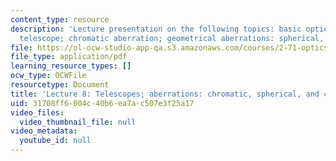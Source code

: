 ```yaml
---
content_type: resource
description: 'Lecture presentation on the following topics: basic optical systems,
  telescope; chromatic aberration; geometrical aberrations: spherical, coma.'
file: https://ol-ocw-studio-app-qa.s3.amazonaws.com/courses/2-71-optics-spring-2009/31708ff6004c40b6ea7ac507e3f25a17_MIT2_71S09_lec08.pdf
file_type: application/pdf
learning_resource_types: []
ocw_type: OCWFile
resourcetype: Document
title: 'Lecture 8: Telescopes; aberrations: chromatic, spherical, and coma'
uid: 31708ff6-004c-40b6-ea7a-c507e3f25a17
video_files:
  video_thumbnail_file: null
video_metadata:
  youtube_id: null
---
```

